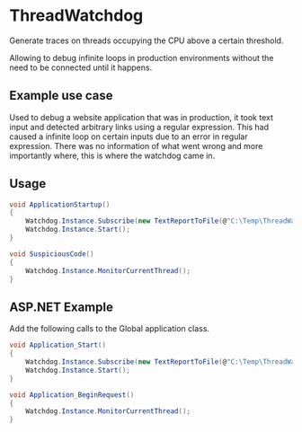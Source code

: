 # ThreadWatchdog
Generate traces on threads occupying the CPU above a certain threshold.

Allowing to debug infinite loops in production environments without the need to be connected until it happens.

## Example use case
Used to debug a website application that was in production, it took text input and detected arbitrary links using a regular expression. This had caused a infinite loop on certain inputs due to an error in regular expression. There was no information of what went wrong and more importantly where, this is where the watchdog came in.

## Usage
```csharp
void ApplicationStartup()
{
    Watchdog.Instance.Subscribe(new TextReportToFile(@"C:\Temp\ThreadWatchdog.txt"));
    Watchdog.Instance.Start();
}

void SuspiciousCode()
{
    Watchdog.Instance.MonitorCurrentThread();
}
```

## ASP.NET Example
Add the following calls to the Global application class.

```csharp
void Application_Start()
{
    Watchdog.Instance.Subscribe(new TextReportToFile(@"C:\Temp\ThreadWatchdog.txt"));
    Watchdog.Instance.Start();
}

void Application_BeginRequest()
{
    Watchdog.Instance.MonitorCurrentThread();
}
```
